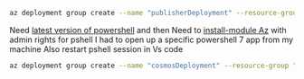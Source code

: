 ```bash
az deployment group create --name "publisherDeployment" --resource-group "dv-events-broker-rg" --template-file "01_Platform\04_DedicatedResource\publisher.bicep" --parameters namespace="{youruniqueid}" eventhubname="demo"
```

Need [latest version of powershell](https://docs.microsoft.com/en-us/powershell/scripting/install/installing-powershell?view=powershell-7.2) and then 
Need to [install-module Az](https://docs.microsoft.com/en-us/powershell/azure/install-az-ps?view=azps-7.0.0) with admin rights for pshell
I had to open up a specific powershell 7 app from my machine
Also restart pshell session in Vs code

```bash
az deployment group create --name "cosmosDeployment" --resource-group "dv-events-account-rg" --template-file "01_Platform\04_DedicatedResource\cosmos.bicep" --parameters namespace="{youruniqueid}" teamName="customer"
```